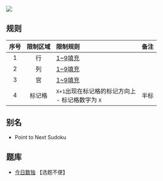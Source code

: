 ![](https://cn.sudoku.today/pic/04/pointtonext/69331_183841.png)

## 规则
| 序号 | 限制区域 | 限制规则 | 备注 |
| :---: | :---: | :--- | :---: |
| 1 | 行 | [1~9填充] | |
| 2 | 列 | [1~9填充] | |
| 3 | 宫 | [1~9填充] | |
| 4 | 标记格 | `X+1`出现在标记格的标记方向上 <br/>- 标记格数字为 `X`  | 半标 |

## 别名
- Point to Next Sudoku

## 题库
- [今日数独](https://cn.sudoku.today/g-point-to-next-sudoku/) 【选题不便】

[1~9填充]: ../../../../../rules.md#1~9填充